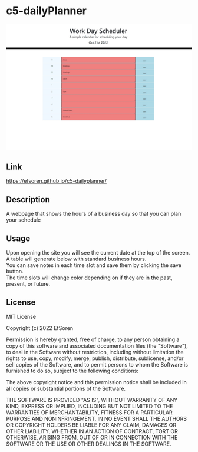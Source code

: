 # c5-dailyPlanner
![](assets/c5screenshot.jpg)
## Link
https://efsoren.github.io/c5-dailyplanner/

## Description
A webpage that shows the hours of a business day so that you can plan your schedule

## Usage
Upon opening the site you will see the current date at the top of the screen.</br>
A table will generate below with standard business hours.</br>
You can save notes in each time slot and save them by clicking the save button.</br>
The time slots will change color depending on if they are in the past, present, or future.</br>

## License
MIT License

Copyright (c) 2022 EfSoren

Permission is hereby granted, free of charge, to any person obtaining a copy
of this software and associated documentation files (the "Software"), to deal
in the Software without restriction, including without limitation the rights
to use, copy, modify, merge, publish, distribute, sublicense, and/or sell
copies of the Software, and to permit persons to whom the Software is
furnished to do so, subject to the following conditions:

The above copyright notice and this permission notice shall be included in all
copies or substantial portions of the Software.

THE SOFTWARE IS PROVIDED "AS IS", WITHOUT WARRANTY OF ANY KIND, EXPRESS OR
IMPLIED, INCLUDING BUT NOT LIMITED TO THE WARRANTIES OF MERCHANTABILITY,
FITNESS FOR A PARTICULAR PURPOSE AND NONINFRINGEMENT. IN NO EVENT SHALL THE
AUTHORS OR COPYRIGHT HOLDERS BE LIABLE FOR ANY CLAIM, DAMAGES OR OTHER
LIABILITY, WHETHER IN AN ACTION OF CONTRACT, TORT OR OTHERWISE, ARISING FROM,
OUT OF OR IN CONNECTION WITH THE SOFTWARE OR THE USE OR OTHER DEALINGS IN THE
SOFTWARE.
